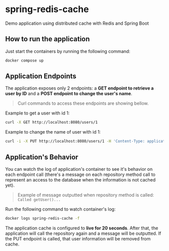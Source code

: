 # spring-redis-cache

Demo application using distributed cache with Redis and Spring Boot

## How to run the application

Just start the containers by running the following command:

```bash
docker compose up
```

## Application Endpoints

The application exposes only 2 endpoints: a **GET endpoint to retrieve a user by ID** and a **POST endpoint to change the user's name**.

> Curl commands to access these endpoints are showing bellow.

Example to get a user with id 1:
```bash
curl -X GET http://localhost:8080/users/1
```
Example to change the name of user with id 1:
```bash
curl -i -X PUT http://localhost:8080/users/1 -H 'Content-Type: application/json' -d $'{ "name": "New Name" }'
```

## Application's Behavior

You can watch the log of application's container to see it's behavior on each endpoint call (there's a message on each repository method call to represent an access to the database when the information is not cached yet).

> Example of message outputted when repository method is called: `Called getUser()...`

Run the following command to watch container's log:
```bash
docker logs spring-redis-cache -f
```

The application cache is configured to **live for 20 seconds**. After that, the application will call the repository again and a message will be outputted. If the PUT endpoint is called, that user information will be removed from cache.


